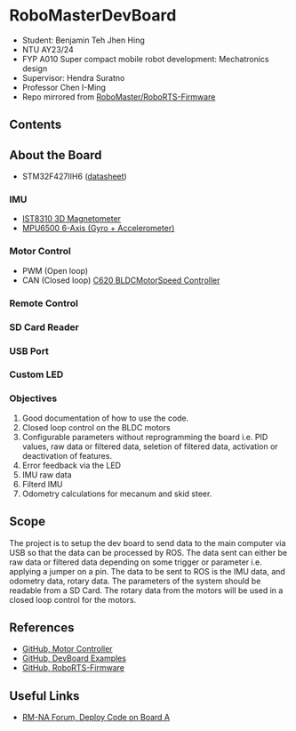 # RoboMasterDevBoard
- Student: Benjamin Teh Jhen Hing
- NTU AY23/24
- FYP A010 Super compact mobile robot development: Mechatronics design
- Supervisor: Hendra Suratno
- Professor Chen I-Ming  
- Repo mirrored from [RoboMaster/RoboRTS-Firmware](https://github.com/RoboMaster/RoboRTS-Firmware.git)

## Contents
## About the Board
- STM32F427IIH6 ([datasheet](https://www.st.com/en/microcontrollers-microprocessors/stm32f427ii.html))
### IMU
-  [IST8310 3D Magnetometer](./DataSheet/IST8310_3D_Magnetometer.pdf)
- [MPU6500 6-Axis (Gyro + Accelerometer)](./DataSheet/MPU-6500.pdf)
### Motor Control
- PWM (Open loop)
- CAN (Closed loop) [C620 BLDCMotorSpeed Controller](./DataSheet/RBMC620BLDCMotorSpeedController.pdf)
### Remote Control
### SD Card Reader
### USB Port
### Custom LED

### Objectives
1. Good documentation of how to use the code. 
2. Closed loop control on the BLDC motors
3. Configurable parameters without reprogramming the board i.e. PID values, raw data or filtered data, seletion of filtered data, activation or deactivation of features. 
4. Error feedback via the LED
5. IMU raw data
6. Filterd IMU
7. Odometry calculations for mecanum and skid steer. 

## Scope
The project is to setup the dev board to send data to the main computer via USB so that the data can be processed by ROS. The data sent can either be raw data or filtered data depending on some trigger or parameter i.e. applying a jumper on a pin. The data to be sent to ROS is the IMU data, and odometry data, rotary data. The parameters of the system should be readable from a SD Card. The rotary data from the motors will be used in a closed loop control for the motors. 

## References
- [GitHub, Motor Controller](https://github.com/RoboGrinder-ECE/Motor_Control.git)
- [GitHub, DevBoard Examples](https://github.com/RoboMaster/DevelopmentBoard-Examples.git)
- [GitHub, RoboRTS-Firmware](https://github.com/RoboMaster/RoboRTS-Firmware.git)
## Useful Links
- [RM-NA Forum, Deploy Code on Board A](https://forums.robomasterna.com/t/how-to-write-and-deploy-code-to-the-development-board-type-a/91/2)
